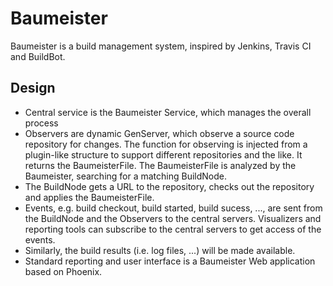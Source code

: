 # Baumeister

Baumeister is a build management system, inspired by Jenkins, Travis CI and BuildBot.

## Design

* Central service is the Baumeister Service, which manages the overall process
* Observers are dynamic GenServer, which observe a source code repository for
  changes. The function for observing is injected from a plugin-like structure
  to support different repositories and the like. It returns the BaumeisterFile.
  The BaumeisterFile is analyzed by the Baumeister, searching for a
  matching BuildNode.
* The BuildNode gets a URL to the repository, checks out the repository and
  applies the BaumeisterFile.
* Events, e.g. build checkout, build started, build sucess, ..., are sent from
  the BuildNode and the Observers to the central servers. Visualizers and
  reporting tools can subscribe to the central servers to get access of the
  events.
* Similarly, the build results (i.e. log files, ...) will be made available.
* Standard reporting and user interface is a Baumeister Web application based on
  Phoenix. 
##

